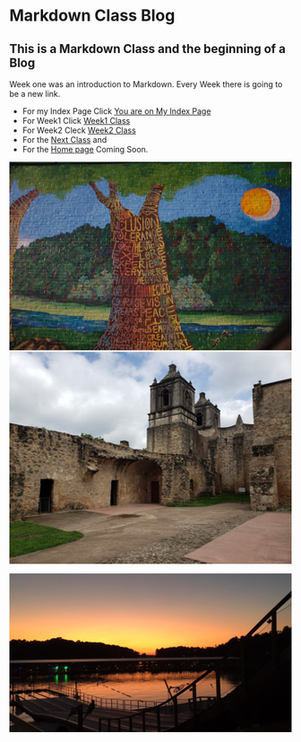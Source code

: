 # Markdown Class Blog
## This is a Markdown Class and the beginning of a Blog

Week one was an introduction to Markdown. Every Week there is going to be a new link.

* For my Index Page Click [You are on My Index Page](./index.md)
* For Week1 Click [Week1 Class](./week1.md)
* For Week2 Cleck [Week2 Class](./week2.md) 
* For the [Next Class](./week3.md) and
* For the [Home page](./home.md) Coming Soon.


<img src="img/inclusion.jpg" width="760">
<img src="img/sat_inside.jpg" width="760">

![](img/lake_lanier.JPG)
